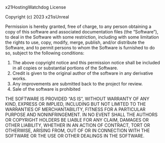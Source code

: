 x21HostingWatchdog License

Copyright (c) 2023 x21isUnreal

Permission is hereby granted, free of charge, to any person obtaining a copy of this software and associated documentation files (the “Software”), to deal in the Software with some restriction, including with some limitation the rights to use, copy, modify, merge, publish, and/or distribute the Software, and to permit persons to whom the Software is furnished to do so, subject to the following conditions:

1. The above copyright notice and this permission notice shall be included in all copies or substantial portions of the Software. 
2. Credit is given to the original author of the software in any derivative works. 
3. Any improvements  are submitted back to the project for review.
4. Sale of the software is prohibited

THE SOFTWARE IS PROVIDED “AS IS”, WITHOUT WARRANTY OF ANY KIND, EXPRESS OR IMPLIED, INCLUDING BUT NOT LIMITED TO THE WARRANTIES OF MERCHANTABILITY, FITNESS FOR A PARTICULAR PURPOSE AND NONINFRINGEMENT. IN NO EVENT SHALL THE AUTHORS OR COPYRIGHT HOLDERS BE LIABLE FOR ANY CLAIM, DAMAGES OR OTHER LIABILITY, WHETHER IN AN ACTION OF CONTRACT, TORT OR OTHERWISE, ARISING FROM, OUT OF OR IN CONNECTION WITH THE SOFTWARE OR THE USE OR OTHER DEALINGS IN THE SOFTWARE.